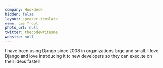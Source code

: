```yaml
---
company: Hookdeck
hidden: false
layout: speaker-template
name: Lee Trout
photo_url: null
twitter: thecodewritesme
website: null
---
```


I have been using Django since 2008 in organizations large and small. I love Django and love introducing it to new developers so they can execute on their ideas faster!
